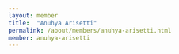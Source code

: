 ```yaml
---
layout: member
title:  "Anuhya Arisetti"
permalink: /about/members/anuhya-arisetti.html
member: anuhya-arisetti
---
```

